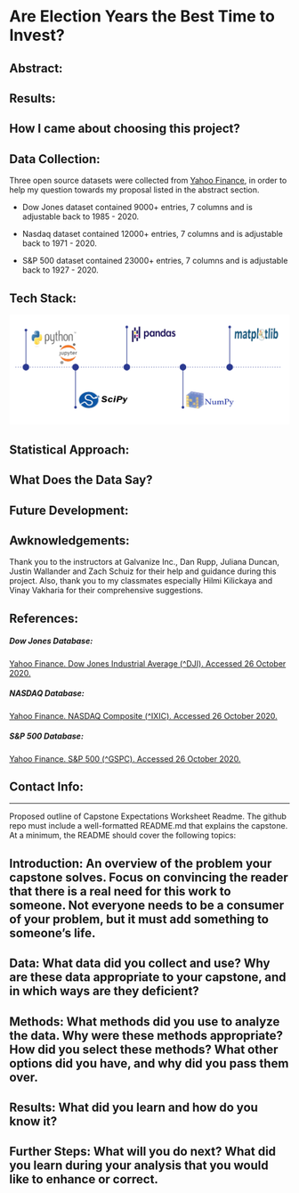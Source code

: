 # Are Election Years the Best Time to Invest?

## Abstract:

## Results:

## How I came about choosing this project?

## Data Collection:
  Three open source datasets were collected from [Yahoo Finance](https://finance.yahoo.com/), in order to help my question towards my proposal listed in the abstract section.
  
  * Dow Jones dataset contained 9000+ entries, 7 columns and is adjustable back to 1985 - 2020.
  
  * Nasdaq dataset contained 12000+ entries, 7 columns and is adjustable back to 1971 - 2020.
  
  * S&P 500 dataset contained 23000+ entries, 7 columns and is adjustable back to 1927 - 2020.

## Tech Stack:

  ![alt text](https://github.com/yamasjose11/index-elections/blob/main/images/Screenshot%20from%202020-11-01%2013-37-15.png?raw=true) 

## Statistical Approach:

## What Does the Data Say?

## Future Development:

## Awknowledgements:
  Thank you to the instructors at Galvanize Inc., Dan Rupp, Juliana Duncan, Justin Wallander and Zach Schuiz for their help and guidance during this project. Also, thank you to my classmates especially Hilmi Kilickaya and Vinay Vakharia for their comprehensive suggestions.
  
## References:
##### Dow Jones Database:
  [Yahoo Finance. Dow Jones Industrial Average (^DJI). Accessed 26 October 2020.](https://finance.yahoo.com/quote/%5EDJI/history?p=%5EDJI)
    
##### NASDAQ Database:
  [Yahoo Finance. NASDAQ Composite (^IXIC). Accessed 26 October 2020.](https://finance.yahoo.com/quote/%5EIXIC/history?p=%5EIXIC)
    
##### S&P 500 Database:
  [Yahoo Finance. S&P 500 (^GSPC). Accessed 26 October 2020.](https://finance.yahoo.com/quote/%5EGSPC/history?p=%5EGSPC)
    
    
## Contact Info:

________________________________
Proposed outline of Capstone Expectations Worksheet 
Readme. The github repo must include a well-formatted README.md that explains the capstone. At a minimum, the README should cover the following topics: 

## Introduction: An overview of the problem your capstone solves. Focus on convincing the reader that there is a real need for this work to someone. Not everyone needs to be a consumer of your problem, but it must add something to someone’s life. 

## Data: What data did you collect and use? Why are these data appropriate to your capstone, and in which ways are they deficient? 

## Methods: What methods did you use to analyze the data. Why were these methods appropriate? How did you select these methods? What other options did you have, and why did you pass them over. 

## Results: What did you learn and how do you know it? 

## Further Steps: What will you do next? What did you learn during your analysis that you would like to enhance or correct. 


